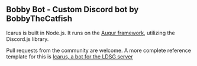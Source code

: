## Bobby Bot - Custom Discord bot by BobbyTheCatfish

Icarus is built in Node.js. It runs on the [Augur framework](https://bitbucket.org/Gaiwecoor/augurbot), utilizing the Discord.js library.

Pull requests from the community are welcome. A more complete reference template for this is [Icarus, a bot for the LDSG server](https://github.com/Gaiwecoor/icarus4)
